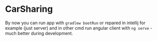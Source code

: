 # CarSharing
By now you can run app with `gradlew bootRun` or repared in intellij for example (just server) and in other cmd run angular client with `ng serve` - much better during development.
